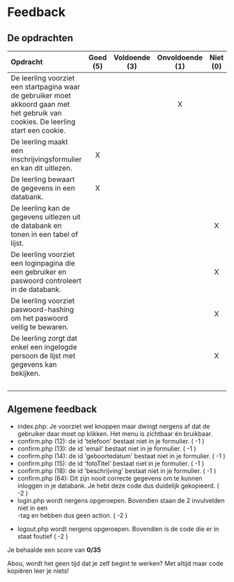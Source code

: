 # Feedback #
## De opdrachten ##
| Opdracht | Goed (5) | Voldoende (3) | Onvoldoende (1) | Niet (0) | Score (35) |
| :------- | :---: | :---------: | :-----------: | :----: |---:|
| De leerling voorziet een startpagina waar de gebruiker moet akkoord gaan met het gebruik van cookies. De leerling start een cookie. | | |X | |1 |
| De leerling maakt een inschrijvingsformulier en kan dit uitlezen.  | X | | | | 5|
| De leerling bewaart de gegevens in een databank.  | X | | | | 5|
| De leerling kan de gegevens uitlezen uit de databank en tonen in een tabel of lijst.  | | | | X | 0|
| De leerling voorziet een loginpagina die een gebruiker en paswoord controleert in de databank. | | | | X | 0|
| De leerling voorziet paswoord-hashing om het paswoord veilig te bewaren.  | | | | X | 0|
| De leerling zorgt dat enkel een ingelogde persoon de lijst met gegevens kan bekijken. | | | | X |0 |
||||||11|


## Algemene feedback ##
* index.php: Je voorziet wel knoppen maar dwingt nergens af dat de gebruiker daar moet op klikken. Het menu is zichtbaar én bruikbaar.
* confirm.php (12): de id 'telefoon' bestaat niet in je formulier. ( -1 )
* confirm.php (13): de id 'email' bestaat niet in je formulier. ( -1 )
* confirm.php (14): de id 'geboortedatum' bestaat niet in je formulier. ( -1 )
* confirm.php (15): de id 'fotoTitel' bestaat niet in je formulier. ( -1 )
* confirm.php (18): de id 'beschrijving' bestaat niet in je formulier. ( -1 )
* confirm.php (64): Dit zijn nooit correcte gegevens om te kunnen inloggen in je databank. Je hebt deze code dus duidelijk gekopieerd. ( -2 )
* login.php wordt nergens opgeroepen. Bovendien staan de 2 invulvelden niet in een <form>-tag en hebben dus geen action. ( -2 )
* logout.php wordt nergens opgeroepen. Bovendien is de code die er in staat foutief ( -2 )

Je behaalde een score van __0/35__

Abou, wordt het geen tijd dat je zelf begint te werken? Met altijd maar code kopiëren leer je niets!
